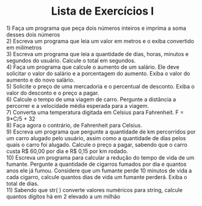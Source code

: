 <div align = "center">
<h1> Lista de Exercícios I </h1>
</div>
1) Faça um programa que peça dois números inteiros e imprima a soma desses dois números
<br>
2) Escreva um programa que leia um valor em metros e o exiba convertido em milímetros
<br>
3) Escreva um programa que leia a quantidade de dias, horas, minutos e segundos do usuário. Calcule 
o total em segundos.
<br>
4) Faça um programa que calcule o aumento de um salário. Ele deve solicitar o valor do salário e a 
porcentagem do aumento. Exiba o valor do aumento e do novo salário.
<br>
5) Solicite o preço de uma mercadoria e o percentual de desconto. Exiba o valor do desconto e o 
preço a pagar.
<br>
6) Calcule o tempo de uma viagem de carro. Pergunte a distância a percorrer e a velocidade média 
esperada para a viagem. 
<br>
7) Converta uma temperatura digitada em Celsius para Fahrenheit. F = 9*C/5 + 32
<br>
8) Faça agora o contrário, de Fahrenheit para Celsius.
<br>
9) Escreva um programa que pergunte a quantidade de km percorridos por um carro alugado pelo 
usuário, assim como a quantidade de dias pelos quais o carro foi alugado. Calcule o preço a pagar,
sabendo que o carro custa R$ 60,00 por dia e R$ 0,15 por km rodado.
<br>
10) Escreva um programa para calcular a redução do tempo de vida de um fumante. Pergunte a 
quantidade de cigarros fumados por dia e quantos anos ele já fumou. Considere que um fumante 
perde 10 minutos de vida a cada cigarro, calcule quantos dias de vida um fumante perderá. Exiba o 
total de dias.
<br>
11) Sabendo que str( ) converte valores numéricos para string, calcule quantos dígitos há em 2 elevado 
a um milhão
